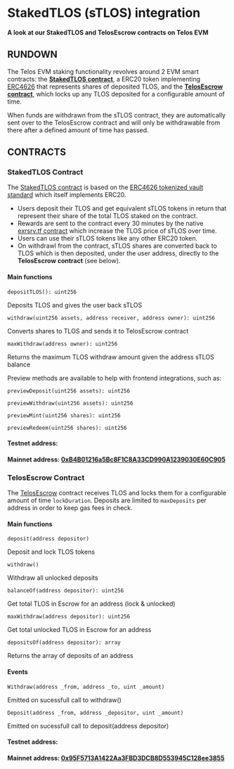 # StakedTLOS (sTLOS) integration

__A look at our StakedTLOS and TelosEscrow contracts on Telos EVM__

## RUNDOWN

The Telos EVM staking functionality revolves around 2 EVM smart contracts: the [__StakedTLOS contract__](https://github.com/telosnetwork/stlos/blob/dev/contracts/StakedTLOS.sol), a ERC20 token implementing [ERC4626](https://docs.openzeppelin.com/contracts/4.x/api/token/erc20#ERC4626) that represents shares of deposited TLOS, and the [__TelosEscrow contract__](https://github.com/telosnetwork/stlos/blob/dev/contracts/TelosEscrow.sol), which locks up any TLOS deposited for a configurable amount of time.

When funds are withdrawn from the sTLOS contract, they are automatically sent over to the TelosEscrow contract and will only be withdrawable from there after a defined amount of time has passed.

## CONTRACTS

### StakedTLOS Contract

The [StakedTLOS contract](https://github.com/telosnetwork/stlos/blob/dev/contracts/StakedTLOS.sol) is based on the [ERC4626 tokenized vault standard](https://docs.openzeppelin.com/contracts/4.x/api/token/erc20#ERC4626) which itself implements ERC20. 

- Users deposit their TLOS and get equivalent sTLOS tokens in return that represent their share of the total TLOS staked on the contract. 
- Rewards are sent to the contract every 30 minutes by the native [exrsrv.tf contract](https://github.com/telosnetwork/telos-distribute/blob/stlos/src/eosio.tedp.cpp) which increase the TLOS price of sTLOS over time. 
- Users can use their sTLOS tokens like any other ERC20 token.
- On withdrawl from the contract, sTLOS shares are converted back to TLOS which is then deposited, under the user address, directly to the __TelosEscrow contract__ (see below). 

#### Main functions

`depositTLOS(): uint256`

Deposits TLOS and gives the user back sTLOS

`withdraw(uint256 assets, address receiver, address owner): uint256`

Converts shares to TLOS and sends it to TelosEscrow contract

`maxWithdraw(address owner): uint256`

Returns the maximum TLOS withdraw amount given the address sTLOS balance

Preview methods are available to help with frontend integrations, such as:

`previewDeposit(uint256 assets): uint256`

`previewWithdraw(uint256 assets): uint256`

`previewMint(uint256 shares): uint256`

`previewRedeem(uint256 shares): uint256`

#### Testnet address:
#### Mainnet address: [0xB4B01216a5Bc8F1C8A33CD990A1239030E60C905](https://teloscan.io/address/0xB4B01216a5Bc8F1C8A33CD990A1239030E60C905)

### TelosEscrow Contract

The [TelosEscrow](https://github.com/telosnetwork/stlos/blob/dev/contracts/TelosEscrow.sol) contract receives TLOS and locks them for a configurable amount of time `lockDuration`. Deposits are limited to `maxDeposits` per address in order to keep gas fees in check. 

#### Main functions

`deposit(address depositor)`

Deposit and lock TLOS tokens

`withdraw()`

Withdraw all unlocked deposits

`balanceOf(address depositor): uint256`

Get total TLOS in Escrow for an address (lock & unlocked)

`maxWithdraw(address depositor): uint256`

Get total unlocked TLOS in Escrow for an address

`depositsOf(address depositor): array`

Returns the array of deposits of an address

#### Events

`Withdraw(address _from, address _to, uint _amount)`

Emitted on sucessfull call to withdraw()

`Deposit(address _from, address _depositor, uint _amount)`

Emitted on sucessfull call to deposit(address depositor)

#### Testnet address:
#### Mainnet address: [0x95F5713A1422Aa3FBD3DCB8D553945C128ee3855](https://teloscan.io/address/0x95F5713A1422Aa3FBD3DCB8D553945C128ee3855)
